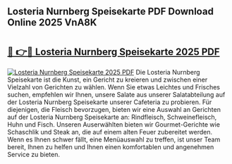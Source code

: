 ## Losteria Nurnberg Speisekarte PDF Download Online 2025 VnA8K

# <h2><a href="http://gcbttv.nevu.top/?p=Losteria+Nurnberg+Speisekarte">🔗 👉🔴 Losteria Nurnberg Speisekarte 2025 PDF</a></h2>

[![Losteria Nurnberg Speisekarte 2025 PDF](https://i.imgur.com/dBaPXMq.png)](http://gcbttv.nevu.top/?p=Losteria+Nurnberg+Speisekarte)
Die Losteria Nurnberg Speisekarte ist die Kunst, ein Gericht zu kreieren und zwischen einer Vielzahl von Gerichten zu wählen. Wenn Sie etwas Leichtes und Frisches suchen, empfehlen wir Ihnen, unsere Salate aus unserer Salatabteilung auf der Losteria Nurnberg Speisekarte unserer Cafeteria zu probieren. Für diejenigen, die Fleisch bevorzugen, bieten wir eine Auswahl an Gerichten auf der Losteria Nurnberg Speisekarte an: Rindfleisch, Schweinefleisch, Huhn und Fisch. Unseren Auserwählten bieten wir Gourmet-Gerichte wie Schaschlik und Steak an, die auf einem alten Feuer zubereitet werden. Wenn es Ihnen schwer fällt, eine Menüauswahl zu treffen, ist unser Team bereit, Ihnen zu helfen und Ihnen einen komfortablen und angenehmen Service zu bieten.
